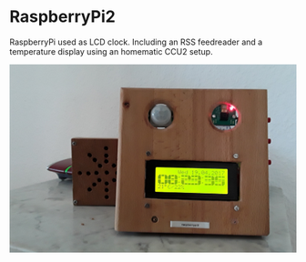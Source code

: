 # RaspberryPi2
RaspberryPi used as LCD clock. Including an RSS feedreader and a temperature display using an homematic CCU2 setup.

![RaspberryPI2](pictures/20170419_082337.jpg?raw=true "Title")
